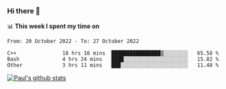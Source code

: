 ### Hi there 👋

📊 **This week I spent my time on**
<!--START_SECTION:waka-->

```text
From: 20 October 2022 - To: 27 October 2022

C++               18 hrs 16 mins  ████████████████▒░░░░░░░░   65.58 %
Bash              4 hrs 24 mins   ████░░░░░░░░░░░░░░░░░░░░░   15.82 %
Other             3 hrs 11 mins   ███░░░░░░░░░░░░░░░░░░░░░░   11.48 %
```

<!--END_SECTION:waka-->


[![Paul's github stats](https://github-readme-stats.vercel.app/api?username=mickeyouyou&theme=dracula&show_icons=true)](https://github.com/anuraghazra/github-readme-stats)
